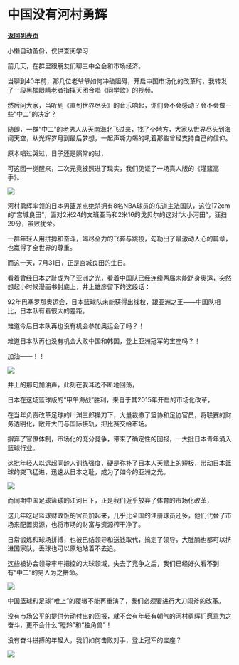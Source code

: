 # 中国没有河村勇辉

[**返回列表页**](/gzh/政事堂2019)

小懒自动备份，仅供查阅学习

前几天，在群里跟朋友们聊三中全会和市场经济。

当聊到40年前，那几位老爷爷如何冲破阻碍，开启中国市场化的改革时，我转发了一段黑框眼睛老者指挥天团合唱《同学歌》的视频。

然后问大家，当听到《直到世界尽头》的音乐响起，你们会不会感动？会不会做一些“中二”的决定？

随即，一群“中二”的老男人从天南海北飞过来，找了个地方，大家从世界尽头到海阔天空，从光辉岁月到最后梦想，一起声嘶力竭的吼着那些曾经支持自己的信仰。

原本唱过哭过，日子还是照常的过，

可这回一觉醒来，二次元竟被照进了现实，我们见证了一场真人版的《灌篮高手》。

![](https://mmbiz.qpic.cn/mmbiz_png/rxhS23yu8cMFKkgxsb1m1ibsxygRf5Lib6jvITNvvJcDAjWHYFdcoehR170LvxUgvlQiaWsuJJfVKmnicd3zj7SSmA/640?wx_fmt=png&from;=appmsg)

河村勇辉率领的日本男篮差点绝杀拥有8名NBA球员的东道主法国队，这位172cm的“宫城良田”，面对2米24的文班亚马和2米16的戈贝尔的这对“大小河田”，狂扫29分，虽败犹荣。

一群年轻人用拼搏和奋斗，竭尽全力的飞奔与跳投，勾勒出了最激动人心的篇章，也赢得了全世界的尊重。

而这一天，7月31日，正是宫城良田的生日。

看着曾经日本之耻成为了亚洲之光，看着中国队已经连续两届未能跻身奥运，突然想起小时候漫画书封底上，井上雄彦留下的这段话：

92年巴塞罗那奥运会，日本篮球队未能获得出线权，跟亚洲之王——中国队相比，日本队有着很大的差距。  

难道今后日本队再也没有机会参加奥运会了吗？！  

难道日本队再也没有机会大败中国和韩国，登上亚洲冠军的宝座吗？！

加油——！！

![](https://mmbiz.qpic.cn/mmbiz_jpg/rxhS23yu8cMFKkgxsb1m1ibsxygRf5Lib6LSdU8mKtvUoxZE2pBUbpvIqCrRbwpKmwghZx2G7oZ1e0MicCOmmKAIA/640?wx_fmt=jpeg&from;=appmsg)

井上的那句加油声，此刻在我耳边不断地回荡，  

日本在这场篮球版的“甲午海战”胜利，来自于其2015年开启的市场化改革，

在当年负责改革足球的川渊三郎操刀下，大量裁撤了篮协和足协官员，将联赛的财务透明化，敞开大门与国际接轨，把比赛交给市场。

摒弃了官僚体制，市场化的充分竞争，带来了确定性的回报，一大批日本青年涌入篮球行业。

这批年轻人以远超同龄人训练强度，硬是弥补了日本人天赋上的短板，带动日本篮球的突飞猛进，迅速从日本之耻，成为了如今的亚洲之光。

![](https://mmbiz.qpic.cn/mmbiz_jpg/rxhS23yu8cMFKkgxsb1m1ibsxygRf5Lib6QzVVfDic0CG7icOjNnibnBqTuspAe0lhMiazYDl6BAC0mRSQDvVAYZaSFA/640?wx_fmt=jpeg&from;=appmsg)

而同期中国足球篮球的江河日下，正是我们近乎放弃了体育的市场化改革，

这几年吃足篮球财政饭的官员加起来，几乎比全国的注册球员还多，他们代替了市场来配置资源，也将市场的财富与资源榨干净了。

日常锻炼和球场拼搏，也被巴结领导和送钱取代，搞定了领导，大肚腩也都可以挤进国家队，丢球也可以原地站着不去追。

这些被协会领导牢牢把控的大球领域，失去了竞争之后，我们已经好久看不到有“中二”的男人为之拼命。  

![](https://mmbiz.qpic.cn/mmbiz_jpg/rxhS23yu8cMFKkgxsb1m1ibsxygRf5Lib6w1icf88icWicUgHdMuaDxNxWJBlMibBxl5kygyh2hc1eAwYrzGHwE20L1g/640?wx_fmt=jpeg&from;=appmsg)

中国篮球和足球“唯上”的覆辙不能再重演了，我们必须要进行大刀阔斧的改革。  

没有市场公平的提供劳动付出的回报，就不会有年轻有朝气的河村勇辉们愿意为之奋斗，更不会什么“瞪羚”和“独角兽”！

没有奋斗拼搏的年轻人，我们如何击败对手，登上冠军的宝座？

![](https://mmbiz.qpic.cn/mmbiz_jpg/rxhS23yu8cMFKkgxsb1m1ibsxygRf5Lib6gchxgofwA110AYX34Kw9UQpBHic30upyvfgGxeQXW6Zmxe0GHtMTgNA/640?wx_fmt=jpeg&from;=appmsg)

